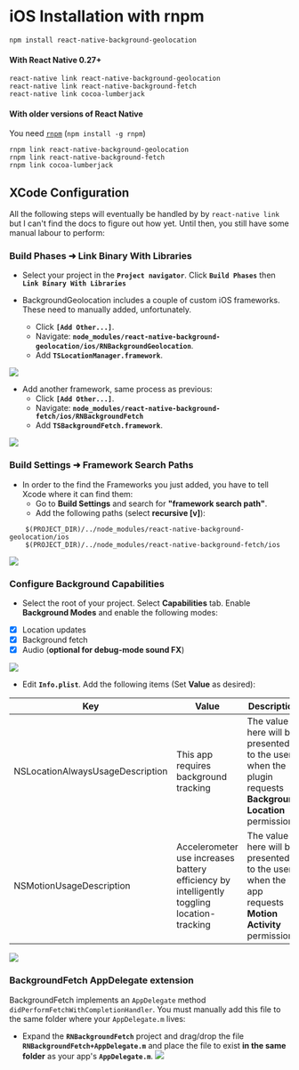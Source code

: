 # iOS Installation with rnpm

```shell
npm install react-native-background-geolocation
```

#### With React Native 0.27+

```shell
react-native link react-native-background-geolocation
react-native link react-native-background-fetch
react-native link cocoa-lumberjack
```

#### With older versions of React Native

You need [`rnpm`](https://github.com/rnpm/rnpm) (`npm install -g rnpm`)

```shell
rnpm link react-native-background-geolocation
rnpm link react-native-background-fetch
rnpm link cocoa-lumberjack
```

## XCode Configuration

All the following steps will eventually be handled by by `react-native link` but I can't find the docs to figure out how yet.  Until then, you still have some manual labour to perform:

### Build Phases ➜ Link Binary With Libraries

- Select your project in the **`Project navigator`**. Click **`Build Phases`** then **`Link Binary With Libraries`**

- BackgroundGeolocation includes a couple of custom iOS frameworks.  These need to manually added, unfortunately.
    - Click **`[Add Other...]`**.
    - Navigate: **`node_modules/react-native-background-geolocation/ios/RNBackgroundGeolocation`**.
    - Add **`TSLocationManager.framework`**.

![](https://dl.dropboxusercontent.com/u/2319755/react-native-background-geolocation/images/Manual%20Installation/TSLocationManager.framework.png)

- Add another framework, same process as previous:
    - Click **`[Add Other...]`**.
    - Navigate: **`node_modules/react-native-background-fetch/ios/RNBackgroundFetch`**
    - Add **`TSBackgroundFetch.framework`**.

![](https://dl.dropboxusercontent.com/u/2319755/react-native-background-geolocation/images/Manual%20Installation/TSBackgroundFetch.framework.png)

### Build Settings ➜ Framework Search Paths

- In order to the find the Frameworks you just added, you have to tell Xcode where it can find them:
    - Go to **Build Settings** and search for **"framework search path"**.
    - Add the following paths (select **recursive [v]**):

```
    $(PROJECT_DIR)/../node_modules/react-native-background-geolocation/ios
    $(PROJECT_DIR)/../node_modules/react-native-background-fetch/ios
```

![](https://www.dropbox.com/s/6hwo0mk10q2dk71/Screenshot%202016-09-22%2008.49.04.png?dl=1)

### Configure Background Capabilities

- Select the root of your project.  Select **Capabilities** tab.  Enable **Background Modes** and enable the following modes:

- [x] Location updates
- [x] Background fetch
- [x] Audio (**optional for debug-mode sound FX**)

![](https://www.dropbox.com/s/a4xieyd0h38xklu/Screenshot%202016-09-22%2008.12.51.png?dl=1)

- Edit **`Info.plist`**.  Add the following items (Set **Value** as desired):

| Key | Value | Description |
|---|---|---|
| NSLocationAlwaysUsageDescription | This app requires background tracking | The value here will be presented to the user when the plugin requests **Background Location** permission |
| NSMotionUsageDescription | Accelerometer use increases battery efficiency by intelligently toggling location-tracking | The value here will be presented to the user when the app requests **Motion Activity** permission.|

![](https://www.dropbox.com/s/j7udsab7brlj4yk/Screenshot%202016-09-22%2008.33.53.png?dl=1)

### BackgroundFetch AppDelegate extension

BackgroundFetch implements an `AppDelegate` method `didPerformFetchWithCompletionHandler`.  You must manually add this file to the same folder where your `AppDelegate.m` lives:

- Expand the **`RNBackgroundFetch`** project and drag/drop the file **`RNBackgroundFetch+AppDelegate.m`** and place the file to exist **in the same folder** as your app's **`AppDelegate.m`**.
![](https://dl.dropboxusercontent.com/u/2319755/react-native-background-fetch/INSTALL/step7.png?dl=1)


